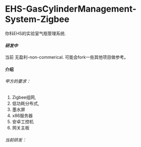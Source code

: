 # EHS-GasCylinderManagement-System-Zigbee

你科EHS的实验室气瓶管理系统.

#### ***研发中***

当前 无盈利-non-commerical. 可能会fork一些其他项目做参考。

#### 介绍

###### 甲方的要求：

1. Zigbee组网,
2. 低功耗分布式,
3. 墨水屏
4. x86服务器
5. 安卓工控机
6. 网关主板

###### 当前研发：

